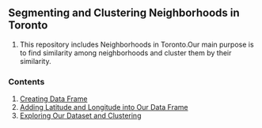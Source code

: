 ## Segmenting and Clustering Neighborhoods in Toronto
 1.  This repository includes Neighborhoods in Toronto.Our main purpose is to find similarity among neighborhoods and cluster them by their similarity.

  ### Contents
  1. [Creating Data Frame](https://github.com/ugursavci/Segmenting_and_Clustering/blob/main/1%20-%20Creating_Dataframe.ipynb)
  2. [Adding Latitude and Longitude into Our Data Frame](https://github.com/ugursavci/Segmenting_and_Clustering/blob/main/2-%20Adding%20Latitude%20and%20Longitude.ipynb)
  3. [Exploring Our Dataset and Clustering](https://github.com/ugursavci/Segmenting_and_Clustering/blob/main/3-Segmenting%20and%20Clustering%20Neighborhoods%20in%20Toronto.ipynb)
